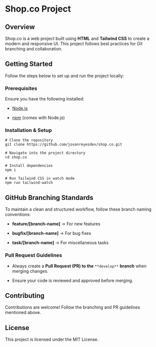 
# Shop.co Project

## Overview

Shop.co is a web project built using **HTML** and **Tailwind CSS** to create a modern and responsive UI. This project follows best practices for Git branching and collaboration.

## Getting Started

Follow the steps below to set up and run the project locally:

### Prerequisites

Ensure you have the following installed:

-   [Node.js](https://nodejs.org/)
    
-   [npm](https://www.npmjs.com/) (comes with Node.js)
    

### Installation & Setup

```
# Clone the repository
git clone https://github.com/jovanreyesdev/shop.co.git

# Navigate into the project directory
cd shop.co

# Install dependencies
npm i

# Run Tailwind CSS in watch mode
npm run tailwind-watch
```

## GitHub Branching Standards

To maintain a clean and structured workflow, follow these branch naming conventions:

-   **feature/[branch-name]** → For new features
    
-   **bugfix/[branch-name]** → For bug fixes
    
-   **task/[branch-name]** → For miscellaneous tasks
    

### Pull Request Guidelines

-   Always create a **Pull Request (PR) to the** `**develop**` **branch** when merging changes.
    
-   Ensure your code is reviewed and approved before merging.
    

## Contributing

Contributions are welcome! Follow the branching and PR guidelines mentioned above.

## License

This project is licensed under the MIT License.